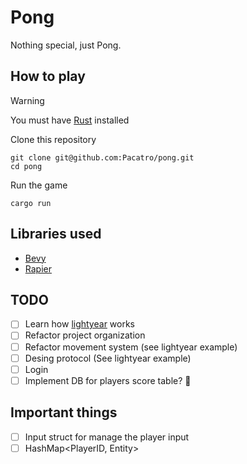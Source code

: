 # Pong

Nothing special, just Pong.

## How to play

> [!WARNING]
> You must have [Rust](https://www.rust-lang.org/es/tools/install) installed

Clone this repository

```terminal
git clone git@github.com:Pacatro/pong.git
cd pong
```

Run the game

```terminal
cargo run
```

## Libraries used

- [Bevy](https://bevyengine.org/)
- [Rapier](https://rapier.rs/)

## TODO

- [ ] Learn how [lightyear](https://cbournhonesque.github.io/lightyear/book/tutorial/title.html) works
- [ ] Refactor project organization
- [ ] Refactor movement system (see lightyear example)
- [ ] Desing protocol (See lightyear example)
- [ ] Login
- [ ] Implement DB for players score table? 🤔

## Important things

- [ ] Input struct for manage the player input
- [ ] HashMap<PlayerID, Entity>
